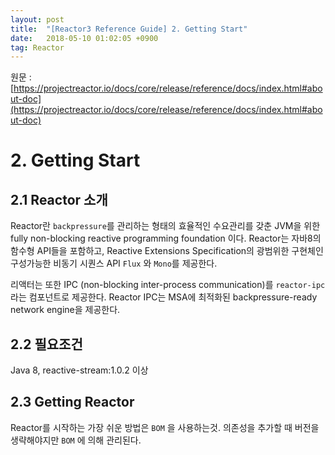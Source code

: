 ```yaml
---
layout: post
title:  "[Reactor3 Reference Guide] 2. Getting Start"
date:   2018-05-10 01:02:05 +0900
tag: Reactor
---
```


원문 : [https://projectreactor.io/docs/core/release/reference/docs/index.html#about-doc](https://projectreactor.io/docs/core/release/reference/docs/index.html#about-doc)

# 2. Getting Start

## 2.1 Reactor 소개
Reactor란 `backpressure`를 관리하는 형태의 효율적인 수요관리를 갖춘 JVM을 위한 fully non-blocking reactive programming foundation 이다.
Reactor는 자바8의 함수형 API들을 포함하고, Reactive Extensions Specification의 광범위한 구현체인 구성가능한 비동기 시퀀스 API `Flux` 와 `Mono`를 제공한다.

리액터는 또한 IPC (non-blocking inter-process communication)를 `reactor-ipc` 라는 컴포넌트로 제공한다. Reactor IPC는 MSA에 최적화된 backpressure-ready network engine을 제공한다.

## 2.2 필요조건
Java 8, reactive-stream:1.0.2 이상

## 2.3 Getting Reactor
Reactor를 시작하는 가장 쉬운 방법은 `BOM` 을 사용하는것.
의존성을 추가할 때 버전을 생략해야지만 `BOM` 에 의해 관리된다.
